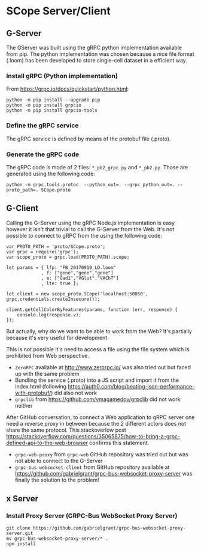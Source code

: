 # SCope Server/Client

## G-Server

The GServer was built using the gRPC python implementation available from pip. The python implementation was chosen because a nice file format (.loom) has been developed to store single-cell dataset in a efficient way.

### Install gRPC (Python implementation)

From https://grpc.io/docs/quickstart/python.html:
```
python -m pip install --upgrade pip
python -m pip install grpcio
python -m pip install grpcio-tools
```

### Define the gRPC service
The gRPC service is defined by means of the protobuf file (.proto).

### Generate the gRPC code

The gRPC code is mode of 2 files: `*_pb2_grpc.py` and `*_pb2.py`. Those are generated using the following code:
```
python -m grpc.tools.protoc  --python_out=. --grpc_python_out=. --proto_path=. SCope.proto
```

## G-Client

Calling the G-Server using the gRPC Node.js implementation is easy however it isn't that trivial to call the G-Server from the Web. It's not possible to connect to gRPC from the using the following code:
```
var PROTO_PATH = 'proto/SCope.proto';
var grpc = require('grpc');
var scope_proto = grpc.load(PROTO_PATH).scope;

let params = { lfp: "FB_20170919_LD.loom"
             , f: ["gene","gene","gene"]
             , e: ["Gad1","VGlut","VAChT"]
             , lte: true };

let client = new scope_proto.SCope('localhost:50050', grpc.credentials.createInsecure());

client.getCellColorByFeatures(params, function (err, response) {
    console.log(response.v);
});
```
But actually, why do we want to be able to work from the Web? It's partially because it's very useful for development 

This is not possible it's need to access a file using the file system which is prohibited from Web perspective.

- `ZeroRPC` available at http://www.zerorpc.io/ was also tried out but faced up with the same problem
- Bundling the service (.proto) into a JS script and import it from the index.html (following https://auth0.com/blog/beating-json-performance-with-protobuf/) did also not work
- `grpclib` from https://github.com/vmagamedov/grpclib did not work neither

After GitHub conversation, to connect a Web application to gRPC server one need a reverse proxy in between because the 2 different actors does not share the same protocol. This stackoverlow post https://stackoverflow.com/questions/35065875/how-to-bring-a-grpc-defined-api-to-the-web-browser confirms this statement.

- `grpc-web-proxy` from `grpc-web` GitHub repository was tried out but was not able to connect to the G-Server
- `grpc-bus-websocket-client` from GitHub repository available at https://github.com/gabrielgrant/grpc-bus-websocket-proxy-server was finally the solution to the problem!

## x Server

### Install Proxy Server (GRPC-Bus WebSocket Proxy Server)

```
git clone https://github.com/gabrielgrant/grpc-bus-websocket-proxy-server.git
mv grpc-bus-websocket-proxy-server/* .
npm install
```



